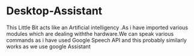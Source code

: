 # Desktop-Assistant
This Little Bit acts like an Artificial intelligency .As i have imported various modules which are dealing withthe hardware.We can speak various commands as i have used Google Speech API and this probably similarly works as we use google Assistant 
